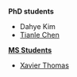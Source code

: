 **PhD students**
- Dahye Kim
- <a href="https://cs-people.bu.edu/tianle/"> Tianle Chen


**MS Students**
- <a href="https://xavierohan.github.io/"> Xavier Thomas
